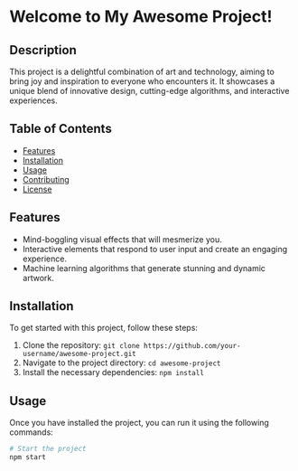# Welcome to My Awesome Project!

## Description
This project is a delightful combination of art and technology, aiming to bring joy and inspiration to everyone who encounters it. It showcases a unique blend of innovative design, cutting-edge algorithms, and interactive experiences.

## Table of Contents
- [Features](#features)
- [Installation](#installation)
- [Usage](#usage)
- [Contributing](#contributing)
- [License](#license)

## Features
- Mind-boggling visual effects that will mesmerize you.
- Interactive elements that respond to user input and create an engaging experience.
- Machine learning algorithms that generate stunning and dynamic artwork.

## Installation
To get started with this project, follow these steps:

1. Clone the repository: `git clone https://github.com/your-username/awesome-project.git`
2. Navigate to the project directory: `cd awesome-project`
3. Install the necessary dependencies: `npm install`

## Usage
Once you have installed the project, you can run it using the following commands:

```bash
# Start the project
npm start
